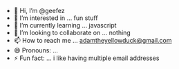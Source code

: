 - 👋 Hi, I’m @geefez
- 👀 I’m interested in ... fun stuff
- 🌱 I’m currently learning ... javascript
- 💞️ I’m looking to collaborate on ... nothing
- 📫 How to reach me ... adamtheyellowduck@gmail.com
- 😄 Pronouns: ... 
- ⚡ Fun fact: ... i like having multiple email addresses

<!---
geefez/geefez is a ✨ special ✨ repository because its `README.md` (this file) appears on your GitHub profile.
You can click the Preview link to take a look at your changes.
--->
